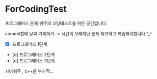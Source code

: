 # ForCodingTest
프로그래머스 문제 위주의 코딩테스트를 위한 공간입니다.

commit할때 날짜 기록하기 -> 시간이 오래지난 문제 체크하고 복습해야합니다 ^_^

- [x] 프로그래머스 1단계
- [o] 프로그래머스 2단계
- [o] 프로그래머스 3단계

자바위주 , c++은 부가적...
